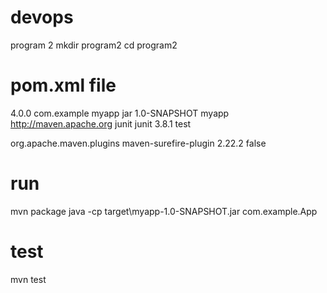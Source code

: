 # devops
program 2
mkdir program2
cd program2

# pom.xml file
<project xmlns="http://maven.apache.org/POM/4.0.0" xmlns:xsi="http://www.w3.org/2001/XMLSchema-instance"
  xsi:schemaLocation="http://maven.apache.org/POM/4.0.0 http://maven.apache.org/maven-v4_0_0.xsd">
  <modelVersion>4.0.0</modelVersion>
  <groupId>com.example</groupId>
  <artifactId>myapp</artifactId>
  <packaging>jar</packaging>
  <version>1.0-SNAPSHOT</version>
  <name>myapp</name>
  <url>http://maven.apache.org</url>
  <dependencies>
    <dependency>
      <groupId>junit</groupId>
      <artifactId>junit</artifactId>
      <version>3.8.1</version>
      <scope>test</scope>
    </dependency>
  </dependencies>

  <build>
    <plugins>
      <plugin>
        <groupId>org.apache.maven.plugins</groupId>
        <artifactId>maven-surefire-plugin</artifactId>
        <version>2.22.2</version>
        <configuration>
          <redirectTestOutputToFile>false</redirectTestOutputToFile>
        </configuration>
      </plugin>
    </plugins>
  </build>
</project>


# run 
mvn package
java -cp target\myapp-1.0-SNAPSHOT.jar com.example.App

# test
mvn test
